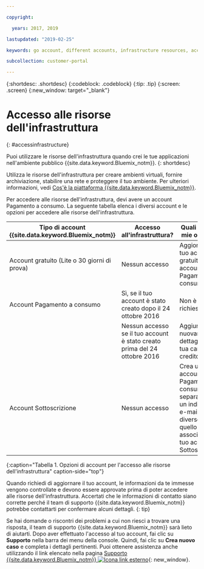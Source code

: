 ```yaml
---

copyright:

  years: 2017, 2019

lastupdated: "2019-02-25"

keywords: go account, different accounts, infrastructure resources, accessing infrastructure 

subcollection: customer-portal

---
```


{:shortdesc: .shortdesc}
{:codeblock: .codeblock}
{:tip: .tip}
{:screen: .screen}
{:new_window: target="_blank"}

# Accesso alle risorse dell'infrastruttura
{: #accessinfrastructure}

Puoi utilizzare le risorse dell'infrastruttura quando crei le tue applicazioni nell'ambiente pubblico {{site.data.keyword.Bluemix_notm}}.
{: shortdesc}

Utilizza le risorse dell'infrastruttura per creare ambienti virtuali, fornire archiviazione, stabilire una rete e proteggere il tuo ambiente. Per ulteriori informazioni, vedi [Cos'è la piattaforma {{site.data.keyword.Bluemix_notm}}](/docs/overview/ibm-cloud-platform.html).

Per accedere alle risorse dell'infrastruttura, devi avere un account Pagamento a consumo. La seguente tabella elenca i diversi account e le opzioni per accedere alle risorse dell'infrastruttura.

|Tipo di account {{site.data.keyword.Bluemix_notm}} |	Accesso all'infrastruttura? |	Quali sono le mie opzioni? |
|------------------|-----------------------|---------------|
|Account gratuito (Lite o 30 giorni di prova) |	Nessun accesso |	Aggiorna il tuo account gratuito a un account Pagamento a consumo |
|Account Pagamento a consumo | Sì, se il tuo account è stato creato dopo il 24 ottobre 2016 | Non è richiesto altro |
| | Nessun accesso se il tuo account è stato creato prima del 24 ottobre 2016 | Aggiungi nuovamente i dettagli della tua carta di credito |
|Account Sottoscrizione |	Nessun accesso |	Crea un account Pagamento a consumo separato con un indirizzo e-mail diverso da quello associato al tuo account Sottoscrizione |
{:caption="Tabella 1. Opzioni di account per l'accesso alle risorse dell'infrastruttura" caption-side="top"}

Quando richiedi di aggiornare il tuo account, le informazioni da te immesse vengono controllate e devono essere approvate prima di poter accedere alle risorse dell'infrastruttura. Accertati che le informazioni di contatto siano corrette perché il team di supporto {{site.data.keyword.Bluemix_notm}} potrebbe contattarti per confermare alcuni dettagli.
{: tip}

Se hai domande o riscontri dei problemi a cui non riesci a trovare una risposta, il team di supporto {{site.data.keyword.Bluemix_notm}} sarà lieto di aiutarti. Dopo aver effettuato l'accesso al tuo account, fai clic su **Supporto** nella barra dei menu della console. Quindi, fai clic su **Crea nuovo caso** e completa i dettagli pertinenti. Puoi ottenere assistenza anche utilizzando il link elencato nella pagina [Supporto {{site.data.keyword.Bluemix_notm}} ![Icona link esterno](../icons/launch-glyph.svg)](http://ibm.biz/bluemixsupport){: new_window}.
